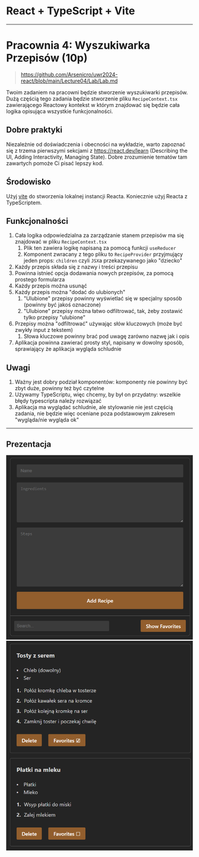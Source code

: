 # React + TypeScript + Vite
---
# Pracownia 4: Wyszukiwarka Przepisów (10p)
>https://github.com/Arsenicro/uwr2024-react/blob/main/Lecture04/Lab/Lab.md

Twoim zadaniem na pracowni będzie stworzenie wyszukiwarki przepisów. Dużą częścią tego zadania będzie stworzenie pliku `RecipeContext.tsx` zawierającego Reactowy kontekst w którym znajdować się będzie cała logika opisująca wszystkie funkcjonalności.

## Dobre praktyki

Niezależnie od doświadczenia i obecności na wykładzie, warto zapoznać się z trzema pierwszymi sekcjami z https://react.dev/learn (Describing the UI, Adding Interactivity, Managing State). Dobre zrozumienie tematów tam zawartych pomoże Ci pisać lepszy kod.

## Środowisko

Użyj [vite](https://vitejs.dev/) do stworzenia lokalnej instancji Reacta. Koniecznie użyj Reacta z TypeScriptem.

## Funkcjonalności

1. Cała logika odpowiedzialna za zarządzanie stanem przepisów ma się znajdować w pliku `RecipeContext.tsx`
   1. Plik ten zawiera logikę napisaną za pomocą funkcji `useReducer`
   2. Komponent zwracany z tego pliku to `RecipeProvider` przyjmujący jeden props: `children` czyli `JSX`a przekazywanego jako "dziecko"
2. Każdy przepis składa się z nazwy i treści przepisu
3. Powinna istnieć opcja dodawania nowych przepisów, za pomocą prostego formularza
4. Każdy przepis można usunąć
5. Każdy przepis można "dodać do ulubionych"
   1. "Ulubione" przepisy powinny wyświetlać się w specjalny sposób (powinny być jakoś oznaczone)
   2. "Ulubione" przepisy można łatwo odfiltrować, tak, żeby zostawić tylko przepisy "ulubione"
6. Przepisy można "odfiltrować" używając słów kluczowych (może być zwykły input z tekstem)
   1. Słowa kluczowe powinny brać pod uwagę zarówno nazwę jak i opis
7. Aplikacja powinna zawierać prosty styl, napisany w dowolny sposób, sprawiający że aplikacja wygląda schludnie

## Uwagi

1. Ważny jest dobry podział komponentów: komponenty nie powinny być zbyt duże, powinny też być czytelne
2. Używamy TypeScriptu, więc chcemy, by był on przydatny: wszelkie błędy typescripta należy rozwiązać
3. Aplikacja ma wyglądać schludnie, ale stylowanie nie jest częścią zadania, nie będzie więc oceniane poza podstawowym zakresem "wygląda/nie wygląda ok"

---

## Prezentacja
![recipe_searcher_form](recipe_searcher_form.png)
![recipe_searcher](recipe_searcher.png)